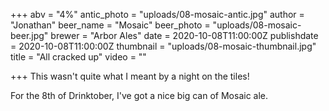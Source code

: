 +++
abv = "4%"
antic_photo = "uploads/08-mosaic-antic.jpg"
author = "Jonathan"
beer_name = "Mosaic"
beer_photo = "uploads/08-mosaic-beer.jpg"
brewer = "Arbor Ales"
date = 2020-10-08T11:00:00Z
publishdate = 2020-10-08T11:00:00Z
thumbnail = "uploads/08-mosaic-thumbnail.jpg"
title = "All cracked up"
video = ""

+++
This wasn't quite what I meant by a night on the tiles!

For the 8th of Drinktober, I've got a nice big can of Mosaic ale.